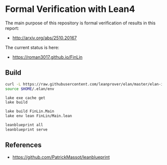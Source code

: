 # Formal Verification with Lean4

The main purpose of this repository is formal verification of results in this report:

 - http://arxiv.org/abs/2510.20167

The current status is here:

 - https://roman3017.github.io/FinLin

## Build

```sh
curl -L https://raw.githubusercontent.com/leanprover/elan/master/elan-init.sh -sSf | sh -s -- -y
source $HOME/.elan/env

lake exe cache get
lake build

lake build FinLin.Main
lake env lean FinLin/Main.lean

leanblueprint all
leanblueprint serve
```

## References

 - https://github.com/PatrickMassot/leanblueprint

